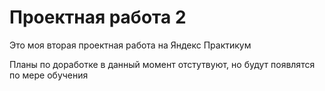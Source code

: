 # Проектная работа 2

Это моя вторая проектная работа на Яндекс Практикум 

Планы по доработке в данный момент отстутвуют, но будут появлятся по мере обучения